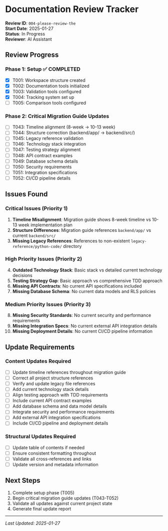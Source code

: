 # Documentation Review Tracker

**Review ID**: `004-please-review-the`  
**Start Date**: 2025-01-27  
**Status**: In Progress  
**Reviewer**: AI Assistant  

## Review Progress

### Phase 1: Setup ✅ COMPLETED
- [x] T001: Workspace structure created
- [x] T002: Documentation tools initialized
- [x] T003: Validation tools configured
- [x] T004: Tracking system set up
- [ ] T005: Comparison tools configured

### Phase 2: Critical Migration Guide Updates
- [ ] T043: Timeline alignment (8-week → 10-13 week)
- [ ] T044: Structure correction (backend/app/ → backend/src/)
- [ ] T045: Legacy reference validation
- [ ] T046: Technology stack integration
- [ ] T047: Testing strategy alignment
- [ ] T048: API contract examples
- [ ] T049: Database schema details
- [ ] T050: Security requirements
- [ ] T051: Integration specifications
- [ ] T052: CI/CD pipeline details

## Issues Found

### Critical Issues (Priority 1)
1. **Timeline Misalignment**: Migration guide shows 8-week timeline vs 10-13 week implementation plan
2. **Structure Differences**: Migration guide references `backend/app/` vs current `backend/src/`
3. **Missing Legacy References**: References to non-existent `legacy-reference/python-code/` directory

### High Priority Issues (Priority 2)
4. **Outdated Technology Stack**: Basic stack vs detailed current technology decisions
5. **Testing Strategy Gap**: Basic approach vs comprehensive TDD approach
6. **Missing API Contracts**: No current API specifications included
7. **Missing Database Schema**: No current data models and RLS policies

### Medium Priority Issues (Priority 3)
8. **Missing Security Standards**: No current security and performance requirements
9. **Missing Integration Specs**: No current external API integration details
10. **Missing Deployment Details**: No current CI/CD pipeline information

## Update Requirements

### Content Updates Required
- [ ] Update timeline references throughout migration guide
- [ ] Correct all project structure references
- [ ] Verify and update legacy file references
- [ ] Add current technology stack details
- [ ] Align testing approach with TDD requirements
- [ ] Include current API contract examples
- [ ] Add database schema and data model details
- [ ] Integrate security and performance requirements
- [ ] Add external API integration specifications
- [ ] Include CI/CD pipeline and deployment details

### Structural Updates Required
- [ ] Update table of contents if needed
- [ ] Ensure consistent formatting throughout
- [ ] Validate all cross-references and links
- [ ] Update version and metadata information

## Next Steps
1. Complete setup phase (T005)
2. Begin critical migration guide updates (T043-T052)
3. Validate all updates against current project state
4. Generate final update report

---
*Last Updated: 2025-01-27*
